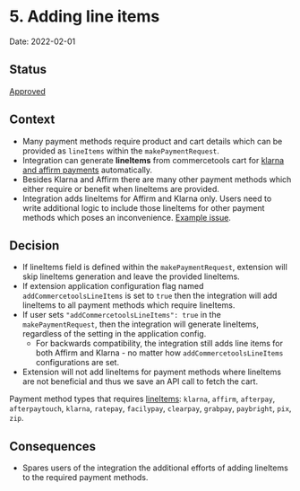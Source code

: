 # 5. Adding line items

Date: 2022-02-01

## Status

[Approved](https://github.com/commercetools/commercetools-novalnet-integration/pull/918)

## Context

- Many payment methods require product and cart details which can be provided as `lineItems` within the `makePaymentRequest`.
- Integration can generate **lineItems** from commercetools cart for [klarna and affirm payments](https://github.com/commercetools/commercetools-novalnet-integration/blob/v9.6.0/extension/docs/WebComponentsIntegrationGuide.md#klarna-payment-and-affirm-payment) automatically.
- Besides Klarna and Affirm there are many other payment methods which either require or benefit when lineItems are provided.
- Integration adds lineItems for Affirm and Klarna only. Users need to write additional logic to include those lineItems for other payment methods which poses an inconvenience. [Example issue](https://github.com/commercetools/commercetools-novalnet-integration/issues/728).

## Decision

- If lineItems field is defined within the `makePaymentRequest`, extension will skip lineItems generation and leave the provided lineItems.
-  If extension application configuration flag named `addCommercetoolsLineItems` is set to `true` then the integration will add lineItems to all payment methods which require lineItems.
- If user sets `"addCommercetoolsLineItems": true` in the `makePaymentRequest`, then the integration will generate lineItems, regardless of the setting in the application config.
    - For backwards compatibility, the integration still adds line items for both Affirm and Klarna - no matter how `addCommercetoolsLineItems` configurations are set.
- Extension will not add lineItems for payment methods where lineItems are not beneficial and thus we save an API call to fetch the cart.

Payment method types that requires [lineItems](https://docs.novalnet.com/api-explorer/#/CheckoutService/latest/payments__reqParam_lineItems): 
`klarna`, `affirm`, `afterpay`, `afterpaytouch`, `klarna`, `ratepay`, `facilypay`, `clearpay`, `grabpay`, `paybright`, `pix`, `zip`.

## Consequences

- Spares users of the integration the additional efforts of adding lineItems to the required payment methods.
